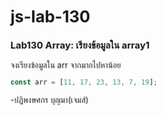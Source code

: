 # js-lab-130
### Lab130 Array: เรียงข้อมูลใน array1
จงเรียงข้อมูลใน arr จากมากไปหาน้อย

```JavaScript
const arr = [11, 17, 23, 13, 7, 19];
```
-ปฏิพงษศกร บุญมา(เจมส์)